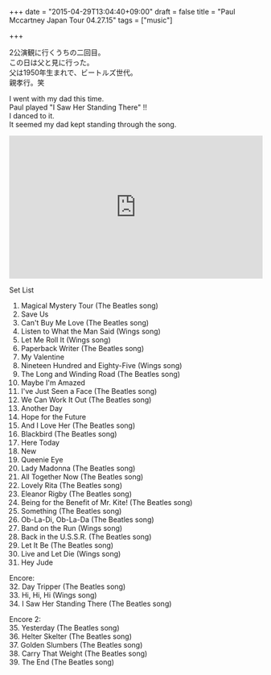 +++
date = "2015-04-29T13:04:40+09:00"
draft = false
title = "Paul Mccartney Japan Tour 04.27.15"
tags = ["music"]

+++

<!--more-->

2公演観に行くうちの二回目。  
この日は父と見に行った。  
父は1950年生まれで、ビートルズ世代。  
親孝行。笑

I went with my dad this time.  
Paul played "I Saw Her Standing There" !!  
I danced to it.  
It seemed my dad kept standing through the song.  

<style>.embed-container { position: relative; padding-bottom: 56.25%; height: 0; overflow: hidden; max-width: 100%; } .embed-container iframe, .embed-container object, .embed-container embed { position: absolute; top: 0; left: 0; width: 100%; height: 100%; }</style><div class='embed-container'><iframe src='http://www.youtube.com/embed/VjzUWsgB4kk' frameborder='0' allowfullscreen></iframe></div>

Set List  
1. Magical Mystery Tour (The Beatles song)  
2. Save Us  
3. Can't Buy Me Love (The Beatles song)  
4. Listen to What the Man Said (Wings song)  
5. Let Me Roll It (Wings song)  
6. Paperback Writer (The Beatles song)  
7. My Valentine  
8. Nineteen Hundred and Eighty-Five (Wings song)  
9. The Long and Winding Road (The Beatles song)  
10. Maybe I'm Amazed  
11. I've Just Seen a Face (The Beatles song)  
12. We Can Work It Out (The Beatles song)  
13. Another Day  
14. Hope for the Future  
15. And I Love Her (The Beatles song)  
16. Blackbird (The Beatles song)  
17. Here Today  
18. New  
19. Queenie Eye  
20. Lady Madonna (The Beatles song)  
21. All Together Now (The Beatles song)  
22. Lovely Rita (The Beatles song)  
23. Eleanor Rigby (The Beatles song)  
24. Being for the Benefit of Mr. Kite! (The Beatles song)  
25. Something (The Beatles song)  
26. Ob-La-Di, Ob-La-Da (The Beatles song)  
27. Band on the Run (Wings song)  
28. Back in the U.S.S.R. (The Beatles song)  
29. Let It Be (The Beatles song)  
30. Live and Let Die (Wings song)  
31. Hey Jude  

Encore:  
32. Day Tripper (The Beatles song)  
33. Hi, Hi, Hi (Wings song)  
34. I Saw Her Standing There (The Beatles song)  

Encore 2:  
35. Yesterday (The Beatles song)  
36. Helter Skelter (The Beatles song)  
37. Golden Slumbers (The Beatles song)  
38. Carry That Weight (The Beatles song)  
39. The End (The Beatles song)  
